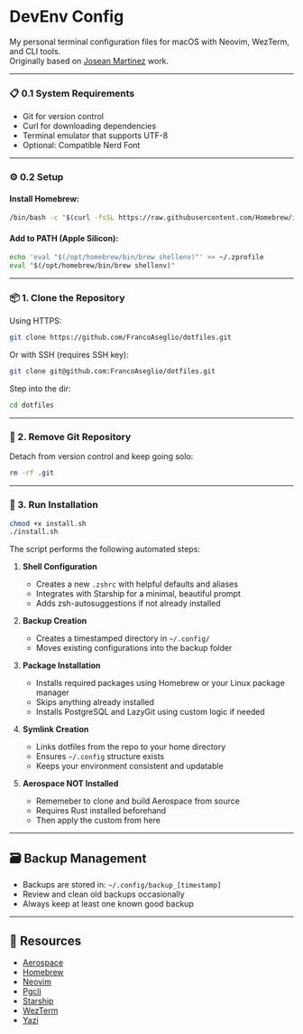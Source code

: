 # DevEnv Config

My personal terminal configuration files for macOS with Neovim, WezTerm, and CLI tools.  
Originally based on [Josean Martinez](https://github.com/josean-dev) work.

---

### 📋 0.1 System Requirements

- Git for version control
- Curl for downloading dependencies
- Terminal emulator that supports UTF-8
- Optional: Compatible Nerd Font

---

### ⚙️ 0.2 Setup

#### Install Homebrew:

```bash
/bin/bash -c "$(curl -fsSL https://raw.githubusercontent.com/Homebrew/install/HEAD/install.sh)"
```

#### Add to PATH (Apple Silicon):

```bash
echo 'eval "$(/opt/homebrew/bin/brew shellenv)"' >> ~/.zprofile
eval "$(/opt/homebrew/bin/brew shellenv)"
```

---

### 📦 1. Clone the Repository

Using HTTPS:

```bash
git clone https://github.com/FrancoAseglio/dotfiles.git
```

Or with SSH (requires SSH key):

```bash
git clone git@github.com:FrancoAseglio/dotfiles.git
```

Step into the dir:

```bash
cd dotfiles
```

---

### 🧹 2. Remove Git Repository

Detach from version control and keep going solo:

```bash
rm -rf .git
```

---

### 🚀 3. Run Installation

```bash
chmod +x install.sh
./install.sh
```

The script performs the following automated steps:

1. **Shell Configuration**

   - Creates a new `.zshrc` with helpful defaults and aliases
   - Integrates with Starship for a minimal, beautiful prompt
   - Adds zsh-autosuggestions if not already installed

2. **Backup Creation**

   - Creates a timestamped directory in `~/.config/`
   - Moves existing configurations into the backup folder

3. **Package Installation**

   - Installs required packages using Homebrew or your Linux package manager
   - Skips anything already installed
   - Installs PostgreSQL and LazyGit using custom logic if needed

4. **Symlink Creation**

   - Links dotfiles from the repo to your home directory
   - Ensures `~/.config` structure exists
   - Keeps your environment consistent and updatable

5. **Aerospace NOT Installed**
   - Rememeber to clone and build Aerospace from source
   - Requires Rust installed beforehand
   - Then apply the custom from here

---

## 🗃️ Backup Management

- Backups are stored in: `~/.config/backup_[timestamp]`
- Review and clean old backups occasionally
- Always keep at least one known good backup

---

## 🔗 Resources

- [Aerospace](https://nikitabobko.github.io/AeroSpace/guide)
- [Homebrew](https://docs.brew.sh/)
- [Neovim](https://neovim.io/doc/)
- [Pgcli](https://github.com/dbcli/pgcli)
- [Starship](https://starship.rs/)
- [WezTerm](https://wezfurlong.org/wezterm/)
- [Yazi](https://yazi-rs.github.io/docs/installation)

